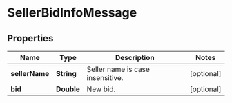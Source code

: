 
# SellerBidInfoMessage

## Properties
Name | Type | Description | Notes
------------ | ------------- | ------------- | -------------
**sellerName** | **String** | Seller name is case insensitive. |  [optional]
**bid** | **Double** | New bid. |  [optional]



